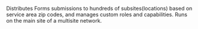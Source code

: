 Distributes Forms submissions to hundreds of subsites(locations) based on service area zip codes, and manages custom roles and capabilities. Runs on the main site of a multisite network.

